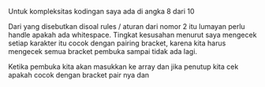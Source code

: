 <!-- Keterangan Kompleksitas Nomor 2 -->
Untuk kompleksitas kodingan saya ada di angka 8 dari 10

Dari yang disebutkan disoal rules / aturan dari nomor 2 itu lumayan perlu handle apakah ada whitespace. Tingkat kesusahan menurut saya mengecek setiap karakter itu cocok dengan pairing bracket, karena kita harus mengecek semua bracket pembuka sampai tidak ada lagi.

Ketika pembuka kita akan masukkan ke array dan jika penutup kita cek apakah cocok dengan bracket pair nya dan 